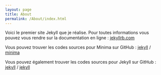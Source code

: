 ```yaml
---
layout: page
title: About
permalink: /About/index.html
---
```


Voici le premier site Jekyll que je réalise. Pour toutes informations vous pouvez vous rendre sur la documentation en ligne : [jekyllrb.com](https://jekyllrb.com/)

Vous pouvez trouver les codes sources pour Minima sur GitHub :
[jekyll][jekyll-organization] /
[minima](https://github.com/jekyll/minima)

Vous pouvez également trouver les codes sources pour Jekyll sur GitHub :
[jekyll][jekyll-organization] /
[jekyll](https://github.com/jekyll/jekyll)


[jekyll-organization]: https://github.com/jekyll